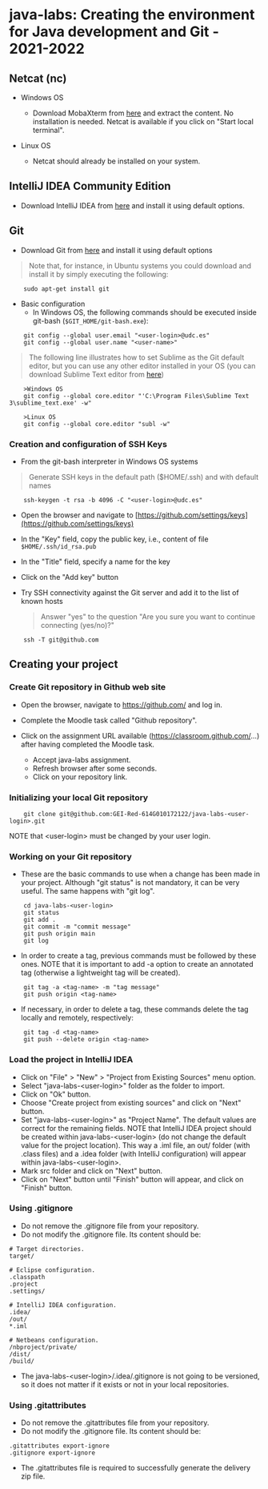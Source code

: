 # java-labs: Creating the environment for Java development and Git - 2021-2022

## Netcat (nc)
- Windows OS
    - Download MobaXterm from [here](https://download.mobatek.net/2152021112100754/MobaXterm_Portable_v21.5.zip) and extract the content. No installation is needed. Netcat is available if you click on "Start local terminal".

- Linux OS
    - Netcat should already be installed on your system.

## IntelliJ IDEA Community Edition

- Download IntelliJ IDEA from [here](https://www.jetbrains.com/es-es/idea/download/) and install it using default options.

## Git 

- Download Git from [here](https://git-scm.com/downloads) and install it using default options

> Note that, for instance, in Ubuntu systems you could download and install it by simply executing the following:
  
```shell
    sudo apt-get install git
```

- Basic configuration
    - In Windows OS, the following commands should be executed inside git-bash (`$GIT_HOME/git-bash.exe`):
    
```shell
    git config --global user.email "<user-login>@udc.es"
    git config --global user.name "<user-name>"
```

> The following line illustrates how to set Sublime as the Git default editor, but you can use any other editor installed in your OS (you can download Sublime Text editor from [here](https://www.sublimetext.com/3))
      
```shell
    >Windows OS
	git config --global core.editor "'C:\Program Files\Sublime Text 3\sublime_text.exe' -w"
	
    >Linux OS
	git config --global core.editor "subl -w"
```

### Creation and configuration of SSH Keys

- From the git-bash interpreter in Windows OS systems
> Generate SSH keys in the default path ($HOME/.ssh) and with default names
      
```shell
    ssh-keygen -t rsa -b 4096 -C "<user-login>@udc.es"
```    
    
- Open the browser and navigate to [https://github.com/settings/keys](https://github.com/settings/keys)
- In the "Key" field, copy the public key, i.e., content of file `$HOME/.ssh/id_rsa.pub`
- In the "Title" field, specify a name for the key
- Click on the "Add key" button

- Try SSH connectivity against the Git server and add it to the list of known hosts
  > Answer "yes" to the question "Are you sure you want to continue connecting (yes/no)?"
   
```shell
    ssh -T git@github.com
```   

## Creating your project

### Create Git repository in Github web site

- Open the browser, navigate to https://github.com/ and log in.

- Complete the Moodle task called "Github repository".

- Click on the assignment URL available (https://classroom.github.com/...) after having completed the Moodle task. 
  - Accept java-labs assignment. 
  - Refresh browser after some seconds.
  - Click on your repository link.   

### Initializing your local Git repository

```shell
	git clone git@github.com:GEI-Red-614G010172122/java-labs-<user-login>.git
```

 NOTE that &lt;user-login&gt; must be changed by your user login.

### Working on your Git repository

- These are the basic commands to use when a change has been made in your project. Although "git status" is not mandatory, it can be very useful. The same happens with "git log". 

```shell
	cd java-labs-<user-login>
	git status
	git add . 
	git commit -m "commit message"	
	git push origin main
	git log
```

-  In order to create a tag, previous commands must be followed by these ones. NOTE that it is important to add -a option to create an annotated tag (otherwise  a lightweight tag will be created).


```shell	
	git tag -a <tag-name> -m "tag message"	
	git push origin <tag-name>
```

- If necessary, in order to delete a tag, these commands delete the tag locally and remotely, respectively:

```shell	
	git tag -d <tag-name> 
	git push --delete origin <tag-name>
```

### Load the project in IntelliJ IDEA

- Click on "File" > "New" > "Project from Existing Sources" menu option.
- Select "java-labs-&lt;user-login&gt;" folder as the folder to import.
- Click on "Ok" button.
- Choose "Create project from existing sources" and click on "Next" button. 
- Set "java-labs-&lt;user-login&gt;" as "Project Name". The default values are correct for the remaining fields. NOTE that IntelliJ IDEA project should be created within java-labs-&lt;user-login&gt; (do not change the default value for the project location). This way a .iml file, an out/ folder (with .class files) and a .idea folder (with IntelliJ configuration) will appear within java-labs-&lt;user-login&gt;.
- Mark src folder and click on "Next" button. 
- Click on "Next" button until "Finish" button will appear, and click on "Finish" button.

### Using .gitignore
- Do not remove the .gitignore file from your repository.
- Do not modify the .gitignore file. Its content should be: 
```shell
# Target directories.
target/

# Eclipse configuration.
.classpath
.project
.settings/

# IntelliJ IDEA configuration.
.idea/
/out/
*.iml

# Netbeans configuration.
/nbproject/private/
/dist/
/build/
```
- The java-labs-&lt;user-login&gt;/.idea/.gitignore is not going to be versioned, so it does not matter if it exists or not in your local repositories.  

### Using .gitattributes
- Do not remove the .gitattributes file from your repository. 
- Do not modify the .gitignore file. Its content should be: 
```shell
.gitattributes export-ignore
.gitignore export-ignore
```
- The .gitattributes file is required to successfully generate the delivery zip file. 